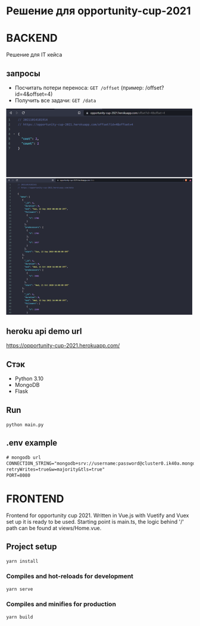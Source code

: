 # Решение для opportunity-cup-2021

# BACKEND

Решение для IT кейса

## запросы

* Посчитать потери переноса: `GET /offset` (пример: /offset?id=4&offset=4)
* Получить все задачи: `GET /data`


<img src="img_1.png" alt="drawing" width="500"/>
<img src="img_2.png" alt="drawing" width="500"/>


## heroku api demo url

https://opportunity-cup-2021.herokuapp.com/

## Стэк

* Python 3.10
* MongoDB
* Flask

## Run

`python main.py`

## .env example

```dotenv
# mongodb url
CONNECTION_STRING="mongodb+srv://username:password@cluster0.ik40a.mongodb.net/Cluster0?retryWrites=true&w=majority&tls=true"
PORT=8080
```

# FRONTEND

Frontend for opportunity cup 2021. Written in Vue.js with Vuetify and Vuex set up it is ready to be used. 
Starting point is main.ts, the logic behind '/' path can be found at views/Home.vue.

## Project setup

```
yarn install
```

### Compiles and hot-reloads for development

```
yarn serve
```

### Compiles and minifies for production

```
yarn build
```
